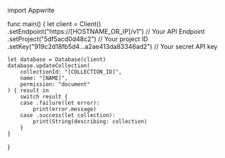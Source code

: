 import Appwrite

func main() {
    let client = Client()
      .setEndpoint("https://[HOSTNAME_OR_IP]/v1") // Your API Endpoint
      .setProject("5df5acd0d48c2") // Your project ID
      .setKey("919c2d18fb5d4...a2ae413da83346ad2") // Your secret API key

    let database = Database(client)
    database.updateCollection(
        collectionId: "[COLLECTION_ID]",
        name: "[NAME]",
        permission: "document"
    ) { result in
        switch result {
        case .failure(let error):
            print(error.message)
        case .success(let collection):
            print(String(describing: collection)
        }
    }
}
